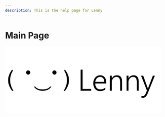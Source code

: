 ```yaml
---
description: This is the help page for Lenny
---
```


# Main Page

![](.gitbook/assets/logo2%20%281%29.png)

